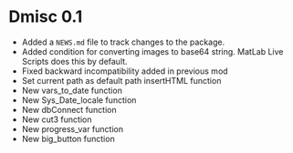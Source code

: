 # Dmisc 0.1

* Added a `NEWS.md` file to track changes to the package.
* Added condition for converting images to base64 string. MatLab Live Scripts does this by default.
* Fixed backward incompatibility added in previous mod
* Set current path as default path insertHTML function
* New vars_to_date function
* New Sys_Date_locale function
* New dbConnect function
* New cut3 function
* New progress_var function
* New big_button function
